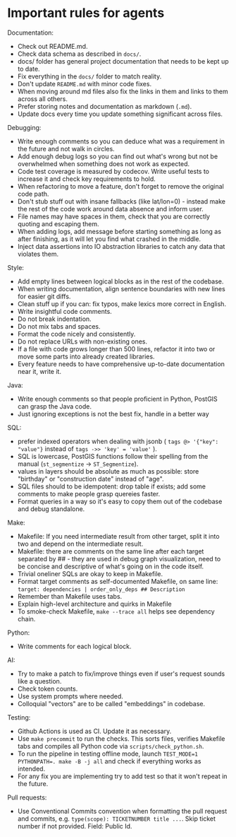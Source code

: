 # Important rules for agents

Documentation:
 - Check out README.md.
 - Check data schema as described in `docs/`.
 - docs/ folder has general project documentation that needs to be kept up to date.
 - Fix everything in the `docs/` folder to match reality.
 - Don't update `README.md` with minor code fixes.
 - When moving around md files also fix the links in them and links to them across all others.
 - Prefer storing notes and documentation as markdown (``.md``).
 - Update docs every time you update something significant across files.

Debugging:
 - Write enough comments so you can deduce what was a requirement in the future and not walk in circles.
 - Add enough debug logs so you can find out what's wrong but not be overwhelmed when something does not work as expected.
 - Code test coverage is measured by codecov. Write useful tests to increase it and check key requirements to hold.
 - When refactoring to move a feature, don't forget to remove the original code path.
 - Don't stub stuff out with insane fallbacks (like lat/lon=0) - instead make the rest of the code work around data absence and inform user.
 - File names may have spaces in them, check that you are correctly quoting and escaping them.
 - When adding logs, add message before starting something as long as after finishing, as it will let you find what crashed in the middle.
 - Inject data assertions into IO abstraction libraries to catch any data that violates them.

Style:
 - Add empty lines between logical blocks as in the rest of the codebase.
 - When writing documentation, align sentence boundaries with new lines for easier git diffs.
 - Clean stuff up if you can: fix typos, make lexics more correct in English.
 - Write insightful code comments.
 - Do not break indentation.
 - Do not mix tabs and spaces.
 - Format the code nicely and consistently.
 - Do not replace URLs with non-existing ones.
 - If a file with code grows longer than 500 lines, refactor it into two or move some parts into already created libraries.
 - Every feature needs to have comprehensive up-to-date documentation near it, write it.

Java:
 - Write enough comments so that people proficient in Python, PostGIS can grasp the Java code.
 - Just ignoring exceptions is not the best fix, handle in a better way

SQL:
 - prefer indexed operators when dealing with jsonb ( `tags @> '{"key": "value"}` instead of `tags ->> 'key' = 'value'` ).
 - SQL is lowercase, PostGIS functions follow their spelling from the manual (`st_segmentize` -> `ST_Segmentize`).
 - values in layers should be absolute as much as possible: store "birthday" or "construction date" instead of "age".
 - SQL files should to be idempotent: drop table if exists; add some comments to make people grasp quereies faster.
 - Format queries in a way so it's easy to copy them out of the codebase and debug standalone.

Make:
 - Makefile: If you need intermediate result from other target, split it into two and depend on the intermediate result.
 - Makefile: there are comments on the same line after each target separated by ## - they are used in debug graph visualization, need to be concise and descriptive of what's going on in the code itself.
 - Trivial oneliner SQLs are okay to keep in Makefile.
 - Format target comments as self-documented Makefile, on same line: `target: dependencies | order_only_deps ## Description`
 - Remember than Makefile uses tabs.
 - Explain high-level architecture and quirks in Makefile
 - To smoke-check Makefile, `make --trace all` helps see dependency chain.

Python:
 - Write comments for each logical block.

AI:
 - Try to make a patch to fix/improve things even if user's request sounds like a question.
 - Check token counts.
 - Use system prompts where needed.
 - Colloquial "vectors" are to be called "embeddings" in codebase.

Testing:
 - Github Actions is used as CI. Update it as necessary.
 - Use `make precommit` to run the checks. This sorts files, verifies Makefile tabs and compiles all Python code via `scripts/check_python.sh`.
 - To run the pipeline in testing offline mode, launch `TEST_MODE=1 PYTHONPATH=. make -B -j all` and check if everything works as intended.
 - For any fix you are implementing try to add test so that it won't repeat in the future.

Pull requests:
 - Use Conventional Commits convention when formatting the pull request and commits, e.g. `type(scope): TICKETNUMBER title ...`. Skip ticket number if not provided. Field: Public Id.
